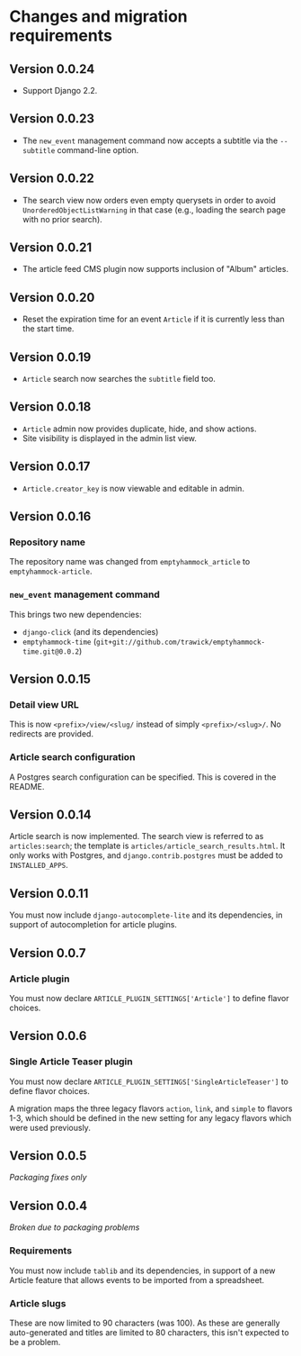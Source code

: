# Changes and migration requirements

## Version 0.0.24

* Support Django 2.2.

## Version 0.0.23

* The `new_event` management command now accepts a subtitle via the
  `--subtitle` command-line option.

## Version 0.0.22

* The search view now orders even empty querysets in order to avoid
  `UnorderedObjectListWarning` in that case (e.g., loading the search page
  with no prior search).

## Version 0.0.21

* The article feed CMS plugin now supports inclusion of "Album" articles.

## Version 0.0.20

* Reset the expiration time for an event `Article` if it is currently less
  than the start time.

## Version 0.0.19

* `Article` search now searches the `subtitle` field too.

## Version 0.0.18

* `Article` admin now provides duplicate, hide, and show actions.
* Site visibility is displayed in the admin list view.

## Version 0.0.17

* `Article.creator_key` is now viewable and editable in admin.

## Version 0.0.16

### Repository name

The repository name was changed from `emptyhammock_article` to
`emptyhammock-article`.

### `new_event` management command

This brings two new dependencies:

* `django-click` (and its dependencies)
* `emptyhammock-time` (`git+git://github.com/trawick/emptyhammock-time.git@0.0.2`)

## Version 0.0.15

### Detail view URL

This is now `<prefix>/view/<slug/` instead of simply `<prefix>/<slug>/`.
No redirects are provided.

### Article search configuration

A Postgres search configuration can be specified.  This is covered in the
README.

## Version 0.0.14

Article search is now implemented.  The search view is referred to as
`articles:search`; the template is `articles/article_search_results.html`.
It only works with Postgres, and `django.contrib.postgres` must be added
to `INSTALLED_APPS`.

## Version 0.0.11

You must now include `django-autocomplete-lite` and its dependencies, in
support of autocompletion for article plugins.

## Version 0.0.7

### Article plugin

You must now declare `ARTICLE_PLUGIN_SETTINGS['Article']` to
define flavor choices.

## Version 0.0.6

### Single Article Teaser plugin

You must now declare `ARTICLE_PLUGIN_SETTINGS['SingleArticleTeaser']` to
define flavor choices.

A migration maps the three legacy flavors `action`, `link`, and `simple` to
flavors 1-3, which should be defined in the new setting for any legacy flavors
which were used previously.

## Version 0.0.5

*Packaging fixes only*

## Version 0.0.4

*Broken due to packaging problems*

### Requirements

You must now include `tablib` and its dependencies, in support of a new
Article feature that allows events to be imported from a spreadsheet.

### Article slugs

These are now limited to 90 characters (was 100).  As these are generally
auto-generated and titles are limited to 80 characters, this isn't expected
to be a problem.
